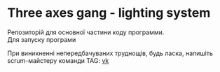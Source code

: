 # Three axes gang - lighting system 
Репозиторій для основної частини коду программи.<br />
Для запуску програми 


При виникненні непередбачуваних труднощів, будь ласка, напишіть scrum-майстеру команди TAG: <a href="vk.com/diferenzial13">vk</a>

